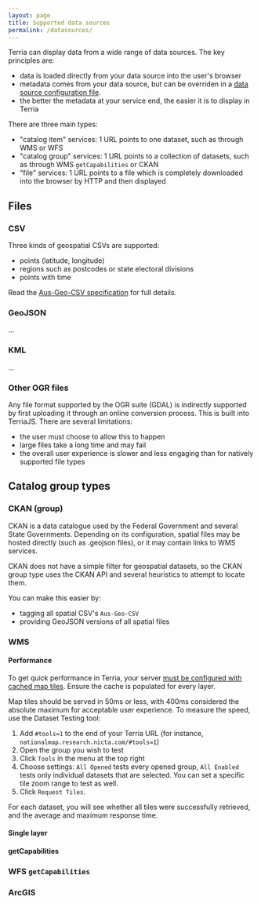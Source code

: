 ```yaml
---
layout: page
title: Supported data sources
permalink: /datasources/
---
```

Terria can display data from a wide range of data sources. The key principles are:

- data is loaded directly from your data source into the user's browser
- metadata comes from your data source, but can be overriden in a [data source configuration file](../datasourceconfig.md).
- the better the metadata at your service end, the easier it is to display in Terria

There are three main types:

- "catalog item" services: 1 URL points to one dataset, such as through WMS or WFS
- "catalog group" services: 1 URL points to a collection of datasets, such as through WMS `getCapabilities` or CKAN
- "file" services: 1 URL points to a file which is completely downloaded into the browser by HTTP and then displayed


## Files
### CSV
Three kinds of geospatial CSVs are supported:

- points (latitude, longitude)
- regions such as postcodes or state electoral divisions
- points with time

Read the [Aus-Geo-CSV specification](Aus-Geo-CSV) for full details.

### GeoJSON
...

### KML
...

### Other OGR files
Any file format supported by the OGR suite (GDAL) is indirectly supported by first uploading it through an online conversion process. This is built into TerriaJS. There are several limitations:

- the user must choose to allow this to happen
- large files take a long time and may fail
- the overall user experience is slower and less engaging than for natively supported file types

## Catalog group types
### CKAN (group)

CKAN is a data catalogue used by the Federal Government and several State Governments. Depending on its configuration, spatial files may be hosted directly (such as .geojson files), or it may contain links to WMS services.

CKAN does not have a simple filter for geospatial datasets, so the CKAN group type uses the CKAN API and several heuristics to attempt to locate them.

You can make this easier by:

- tagging all spatial CSV's `Aus-Geo-CSV`
- providing GeoJSON versions of all spatial files




### WMS

#### Performance
To get quick performance in Terria, your server [must be configured with cached map tiles](http://docs.geoserver.org/latest/en/user/geowebcache/using.html). Ensure the cache is populated for every layer.

Map tiles should be served in 50ms or less, with 400ms considered the absolute maximum for acceptable user experience. To measure the speed, use the Dataset Testing tool:

1. Add `#tools=1` to the end of your Terria URL (for instance, `nationalmap.research.nicta.com/#tools=1`)
2. Open the group you wish to test
3. Click `Tools` in the menu at the top right
4. Choose settings: `All Opened` tests every opened group, `All Enabled` tests only individual datasets that are selected. You can set a specific tile zoom range to test as well.
5. Click `Request Tiles`.

For each dataset, you will see whether all tiles were successfully retrieved, and the average and maximum response time.



#### Single layer
#### getCapabilities


### WFS `getCapabilities`
### ArcGIS

